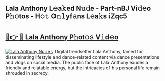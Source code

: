 ## Lala Anthony L𝚎a𝚔ed N𝚞𝚍e - Part-nBJ Vi𝚍𝚎o P𝚑𝚘tos - H𝚘𝚝 O𝚗𝚕yf𝚊ns L𝚎a𝚔s iZqc5

# <h2><a href="http://kfa0wq.oniu.top/?m=Lala+Anthony">🔗👉 🔴 Lala Anthony P𝚑ot𝚘𝚜 V𝚒d𝚎o</a></h2>

[![Lala Anthony Nu𝚍e𝚜](https://i.imgur.com/0qMVB7G.gif)](http://kfa0wq.oniu.top/?m=Lala+Anthony)
Digital trendsetter Lala Anthony, famed for disseminating lifestyle and dance-related content via dance presentations and vlogs on social media. The public face of Lala Anthony exudes a friendly and relatable energy, but the intricacies of his personal life remain shrouded in secrecy.  
